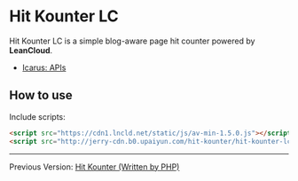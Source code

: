# Hit Kounter LC

Hit Kounter LC is a simple blog-aware page hit counter powered by **LeanCloud**.

- [Icarus: APIs](https://github.com/zry656565/Hit-Kounter-LC/wiki/Icarus:-APIs)

## How to use

Include scripts:

```html
<script src="https://cdn1.lncld.net/static/js/av-min-1.5.0.js"></script>
<script src="http://jerry-cdn.b0.upaiyun.com/hit-kounter/hit-kounter-lc-0.3.0.js"></script>
```

---

Previous Version: [Hit Kounter (Written by PHP)](https://github.com/zry656565/Hit-Kounter)